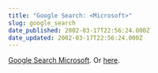 ```yaml
---
title: "Google Search: <Microsoft>"
slug: google_search
date_published: 2002-03-17T22:56:24.000Z
date_updated: 2002-03-17T22:56:24.000Z
---
```


[Google Search Microsoft](http://www.google.com/microsoft). Or [here](http://www.google.com/microsoft.html).
